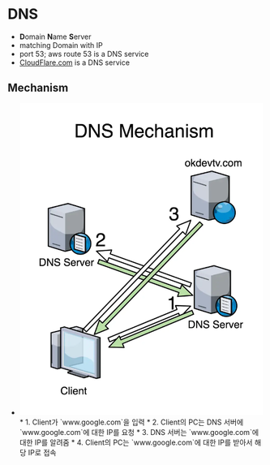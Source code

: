 # DNS
* **D**omain **N**ame **S**erver
* matching Domain with IP
* port 53; aws route 53 is a DNS service
* [CloudFlare.com](https://cloudflare.com) is a DNS service

## Mechanism
* <img src="images/DNS.webp" alt="DNS Mechanism" class="img"/>
  * 1. Client가 `www.google.com`을 입력
  * 2. Client의 PC는 DNS 서버에 `www.google.com`에 대한 IP를 요청
  * 3. DNS 서버는 `www.google.com`에 대한 IP를 알려줌
  * 4. Client의 PC는 `www.google.com`에 대한 IP를 받아서 해당 IP로 접속
